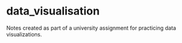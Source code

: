 # data_visualisation
Notes created as part of a university assignment for practicing data visualizations.
